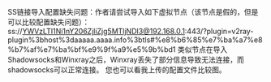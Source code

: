 SS链接导入配置缺失问题：作者请尝试导入如下虚拟节点（该节点是假的，但是可以比较配置缺失问题）：
ss://YWVzLTI1Ni1nY206ZjliZjg5MTljNDI3@192.168.0.1:443/?plugin=v2ray-plugin%3bhost%3daaaaa.aaaa.info%3btls#%e8%b6%85%e7%ba%a7%e8%b7%af%e7%ba%bf%e9%9f%a9%e5%9b%bd1
类似节点在导入Shadowsocks和Winxray之后，Winxray丢失了部分信息导致无法连接，而shadowsocks可以正常连接。
您也可以看我上传的配置文件比较图。
